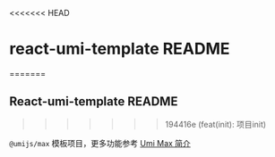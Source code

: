 <<<<<<< HEAD
# react-umi-template README
=======
## React-umi-template README
>>>>>>> 194416e (feat(init): 项目init)

`@umijs/max` 模板项目，更多功能参考 [Umi Max 简介](https://umijs.org/docs/max/introduce)
